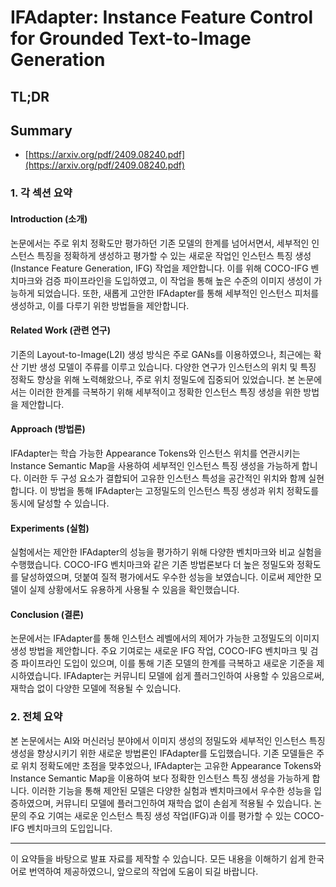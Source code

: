 # IFAdapter: Instance Feature Control for Grounded Text-to-Image Generation
## TL;DR
## Summary
- [https://arxiv.org/pdf/2409.08240.pdf](https://arxiv.org/pdf/2409.08240.pdf)

### 1. 각 섹션 요약

#### Introduction (소개)
논문에서는 주로 위치 정확도만 평가하던 기존 모델의 한계를 넘어서면서, 세부적인 인스턴스 특징을 정확하게 생성하고 평가할 수 있는 새로운 작업인 인스턴스 특징 생성(Instance Feature Generation, IFG) 작업을 제안합니다. 이를 위해 COCO-IFG 벤치마크와 검증 파이프라인을 도입하였고, 이 작업을 통해 높은 수준의 이미지 생성이 가능하게 되었습니다. 또한, 새롭게 고안한 IFAdapter를 통해 세부적인 인스턴스 피처를 생성하고, 이를 다루기 위한 방법들을 제안합니다.

#### Related Work (관련 연구)
기존의 Layout-to-Image(L2I) 생성 방식은 주로 GANs를 이용하였으나, 최근에는 확산 기반 생성 모델이 주류를 이루고 있습니다. 다양한 연구가 인스턴스의 위치 및 특징 정확도 향상을 위해 노력해왔으나, 주로 위치 정밀도에 집중되어 있었습니다. 본 논문에서는 이러한 한계를 극복하기 위해 세부적이고 정확한 인스턴스 특징 생성을 위한 방법을 제안합니다.

#### Approach (방법론)
IFAdapter는 학습 가능한 Appearance Tokens와 인스턴스 위치를 연관시키는 Instance Semantic Map을 사용하여 세부적인 인스턴스 특징 생성을 가능하게 합니다. 이러한 두 구성 요소가 결합되어 고유한 인스턴스 특성을 공간적인 위치와 함께 실현합니다. 이 방법을 통해 IFAdapter는 고정밀도의 인스턴스 특징 생성과 위치 정확도를 동시에 달성할 수 있습니다.

#### Experiments (실험)
실험에서는 제안한 IFAdapter의 성능을 평가하기 위해 다양한 벤치마크와 비교 실험을 수행했습니다. COCO-IFG 벤치마크와 같은 기존 방법론보다 더 높은 정밀도와 정확도를 달성하였으며, 덧붙여 질적 평가에서도 우수한 성능을 보였습니다. 이로써 제안한 모델이 실제 상황에서도 유용하게 사용될 수 있음을 확인했습니다.

#### Conclusion (결론)
논문에서는 IFAdapter를 통해 인스턴스 레벨에서의 제어가 가능한 고정밀도의 이미지 생성 방법을 제안합니다. 주요 기여로는 새로운 IFG 작업, COCO-IFG 벤치마크 및 검증 파이프라인 도입이 있으며, 이를 통해 기존 모델의 한계를 극복하고 새로운 기준을 제시하였습니다. IFAdapter는 커뮤니티 모델에 쉽게 플러그인하여 사용할 수 있음으로써, 재학습 없이 다양한 모델에 적용될 수 있습니다.

### 2. 전체 요약
본 논문에서는 AI와 머신러닝 분야에서 이미지 생성의 정밀도와 세부적인 인스턴스 특징 생성을 향상시키기 위한 새로운 방법론인 IFAdapter를 도입했습니다. 기존 모델들은 주로 위치 정확도에만 초점을 맞추었으나, IFAdapter는 고유한 Appearance Tokens와 Instance Semantic Map을 이용하여 보다 정확한 인스턴스 특징 생성을 가능하게 합니다. 이러한 기능을 통해 제안된 모델은 다양한 실험과 벤치마크에서 우수한 성능을 입증하였으며, 커뮤니티 모델에 플러그인하여 재학습 없이 손쉽게 적용될 수 있습니다. 논문의 주요 기여는 새로운 인스턴스 특징 생성 작업(IFG)과 이를 평가할 수 있는 COCO-IFG 벤치마크의 도입입니다.

---

이 요약들을 바탕으로 발표 자료를 제작할 수 있습니다. 모든 내용을 이해하기 쉽게 한국어로 번역하여 제공하였으니, 앞으로의 작업에 도움이 되길 바랍니다.